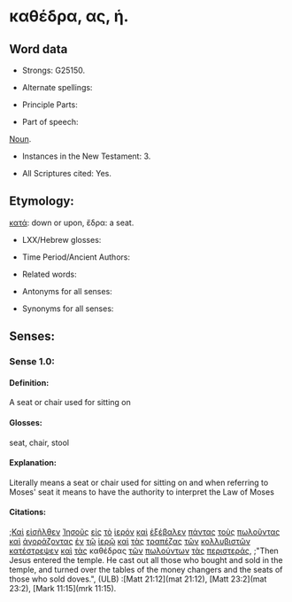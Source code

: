 # καθέδρα, ας, ἡ.

<!-- Status: S3=Needs2ndReview -->
<!-- Lexica used for edits: BDAG, FFM, LN, A-S -->

## Word data

* Strongs: G25150.


* Alternate spellings:

* Principle Parts: 

* Part of speech: 

[Noun](http://ugg.readthedocs.io/en/latest/noun.html).

* Instances in the New Testament: 3.

* All Scriptures cited: Yes.

## Etymology: 

[κατά](../G25960/01.md): down or upon, ἔδρα: a seat.

* LXX/Hebrew glosses: 

* Time Period/Ancient Authors: 

* Related words: 

* Antonyms for all senses:

* Synonyms for all senses: 

## Senses:

### Sense 1.0:

#### Definition: 

A seat or chair used for sitting on 

#### Glosses:

seat, chair, stool

#### Explanation:

Literally means a seat or chair used for sitting on and when referring to Moses' seat it means to have the authority to interpret the Law of Moses


#### Citations:

;[Καὶ](../G25320/01.md) [εἰσῆλθεν](../G15250/01.md) [Ἰησοῦς](../G24240/01.md) [εἰς](../G15190/01.md) [τὸ](../G35880/01.md) [ἱερόν](../G24110/01.md) [καὶ](../G25320/01.md) [ἐξέβαλεν](../G15440/01.md) [πάντας](../G39560/01.md) [τοὺς](../G35880/01.md) [πωλοῦντας](../G44530/01.md) [καὶ](../G25320/01.md) [ἀγοράζοντας](../G00590/01.md) [ἐν](../G17220/01.md) [τῷ](../G35880/01.md) [ἱερῷ](../G24110/01.md) [καὶ](../G25320/01.md) [τὰς](../G35880/01.md) [τραπέζας](../G51320/01.md) [τῶν](../G35880/01.md) [κολλυβιστῶν](../G28550/01.md) [κατέστρεψεν](../G26900/01.md) [καὶ](../G25320/01.md) [τὰς](../G35880/01.md) καθέδρας [τῶν](../G35880/01.md) [πωλούντων](../G44530/01.md) [τὰς](../G35880/01.md) [περιστεράς](../G40580/01.md), 
;"Then Jesus entered the temple. He cast out all those who bought and sold in the temple, and turned over the tables of the money changers and the seats of those who sold doves.", (ULB)
:[Matt 21:12](mat 21:12),  [Matt 23:2](mat 23:2),  [Mark 11:15](mrk 11:15).
